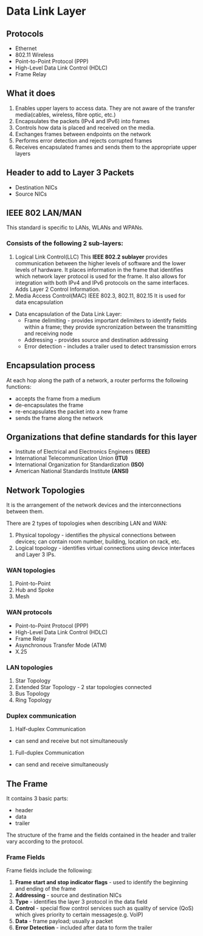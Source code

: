 # Data Link Layer

## Protocols

- Ethernet
- 802.11 Wireless
- Point-to-Point Protocol (PPP)
- High-Level Data Link Control (HDLC)
- Frame Relay

## What it does

1. Enables upper layers to access data. They are not aware of the transfer media(cables, wireless, fibre optic, etc.)
1. Encapsulates the packets (IPv4 and IPv6) into frames
1. Controls how data is placed and received on the media.
1. Exchanges frames between endpoints on the network
1. Performs error detection and rejects corrupted frames
1. Receives encapsulated frames and sends them to the appropriate upper layers

## Header to add to Layer 3 Packets

- Destination NICs
- Source NICs

## IEEE 802 LAN/MAN

This standard is specific to LANs, WLANs and WPANs.

### Consists of the following 2 sub-layers:

1. Logical Link Control(LLC)
   This **IEEE 802.2 sublayer** provides communication between the higher levels of software and the lower levels of hardware.
   It places information in the frame that identifies which network layer protocol is used for the frame.
   It also allows for integration with both IPv4 and IPv6 protocols on the same interfaces.
   Adds Layer 2 Control Information.
1. Media Access Control(MAC)
   IEEE 802.3, 802.11, 802.15
   It is used for data encapsulation

- Data encapsulation of the Data Link Layer:
  - Frame delimiting - provides important delimiters to identify fields within a frame; they provide syncronization between the transmitting and receiving node
  - Addressing - provides source and destination addressing
  - Error detection - includes a trailer used to detect transmission errors

## Encapsulation process

At each hop along the path of a network, a router performs the following functions:

- accepts the frame from a medium
- de-encapsulates the frame
- re-encapsulates the packet into a new frame
- sends the frame along the network

## Organizations that define standards for this layer

- Institute of Electrical and Electronics Engineers **(IEEE)**
- International Telecommunication Union **(ITU)**
- International Organization for Standardization **(ISO)**
- American National Standards Institute **(ANSI)**

## Network Topologies

It is the arrangement of the network devices and the interconnections between them.

There are 2 types of topologies when describing LAN and WAN:

1. Physical topology - identifies the physical connections between devices; can contain room number, building, location on rack, etc.
1. Logical topology - identifies virtual connections using device interfaces and Layer 3 IPs.

### WAN topologies

1. Point-to-Point
1. Hub and Spoke
1. Mesh

### WAN protocols

- Point-to-Point Protocol (PPP)
- High-Level Data Link Control (HDLC)
- Frame Relay
- Asynchronous Transfer Mode (ATM)
- X.25

### LAN topologies

1. Star Topology
1. Extended Star Topology - 2 star topologies connected
1. Bus Topology
1. Ring Topology

### Duplex communication

1. Half-duplex Communication

- can send and receive but not simultaneously

1. Full-duplex Communication

- can send and receive simultaneously

## The Frame

It contains 3 basic parts:

- header
- data
- trailer

The structure of the frame and the fields contained in the header and trailer vary according to the protocol.

### Frame Fields

Frame fields include the following:

1. **Frame start and stop indicator flags** - used to identify the beginning and ending of the frame
1. **Addressing** - source and destination NICs
1. **Type** - identifies the layer 3 protocol in the data field
1. **Control** - special flow control services such as quality of service (QoS) which gives priority to certain messages(e.g. VoIP)
1. **Data** - frame payload; usually a packet
1. **Error Detection** - included after data to form the trailer
